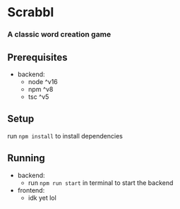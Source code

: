 # Scrabbl

### A classic word creation game

## Prerequisites

- backend:
  - node ^v16
  - npm ^v8
  - tsc ^v5

## Setup

run `npm install` to install dependencies

## Running

- backend:
  - run `npm run start` in terminal to start the backend
- frontend:
  - idk yet lol

